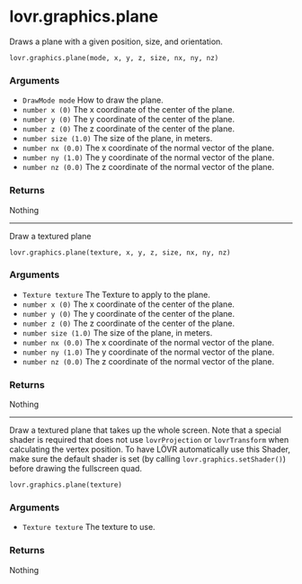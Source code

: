 <!--
category: reference
-->

lovr.graphics.plane
===

Draws a plane with a given position, size, and orientation.

    lovr.graphics.plane(mode, x, y, z, size, nx, ny, nz)

### Arguments

- `DrawMode mode` How to draw the plane.
- `number x (0)` The x coordinate of the center of the plane.
- `number y (0)` The y coordinate of the center of the plane.
- `number z (0)` The z coordinate of the center of the plane.
- `number size (1.0)` The size of the plane, in meters.
- `number nx (0.0)` The x coordinate of the normal vector of the plane.
- `number ny (1.0)` The y coordinate of the normal vector of the plane.
- `number nz (0.0)` The z coordinate of the normal vector of the plane.

### Returns

Nothing

---

Draw a textured plane

    lovr.graphics.plane(texture, x, y, z, size, nx, ny, nz)

### Arguments

- `Texture texture` The Texture to apply to the plane.
- `number x (0)` The x coordinate of the center of the plane.
- `number y (0)` The y coordinate of the center of the plane.
- `number z (0)` The z coordinate of the center of the plane.
- `number size (1.0)` The size of the plane, in meters.
- `number nx (0.0)` The x coordinate of the normal vector of the plane.
- `number ny (1.0)` The y coordinate of the normal vector of the plane.
- `number nz (0.0)` The z coordinate of the normal vector of the plane.

### Returns

Nothing

---

Draw a textured plane that takes up the whole screen.  Note that a special shader is required that
does not use `lovrProjection` or `lovrTransform` when calculating the vertex position.  To have LÖVR
automatically use this Shader, make sure the default shader is set (by calling
`lovr.graphics.setShader()`) before drawing the fullscreen quad.

    lovr.graphics.plane(texture)

### Arguments

- `Texture texture` The texture to use.

### Returns

Nothing
